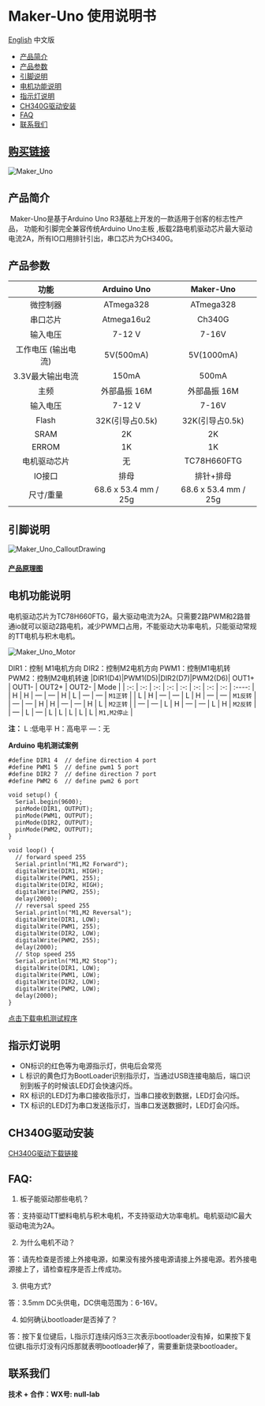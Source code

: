 # Maker-Uno 使用说明书
[English](README.md) 中文版

- [产品简介](#产品简介) 
- [产品参数](#产品参数) 
- [引脚说明](#引脚说明) 
- [电机功能说明](#电机功能说明) 
- [指示灯说明](#指示灯说明) 
- [CH340G驱动安装](#CH340G驱动安装) 
- [FAQ](#FAQ) 
- [联系我们](#联系我们)
## [购买链接](https://item.taobao.com/item.htm?spm=a1z10.5-c-s.w4002-21556097795.26.23ae6b0dJkBCqZ&id=680974076367)

![Maker_Uno](./picture/Maker_Uno.png)

## 产品简介

​	Maker-Uno是基于Arduino Uno R3基础上开发的一款适用于创客的标志性产品， 功能和引脚完全兼容传统Arduino Uno主板 ,板载2路电机驱动芯片最大驱动电流2A，所有IO口用排针引出，串口芯片为CH340G。

## 产品参数
|功能|Arduino Uno|Maker-Uno|
| :-: | :-: | :-: |
| 微控制器 | ATmega328 | ATmega328 |
| 串口芯片 | Atmega16u2 | Ch340G |
| 输入电压 | 7-12 V | 7-16V |
| 工作电压 (输出电流) | 5V(500mA) | 5V(1000mA) |
| 3.3V最大输出电流 | 150mA | 500mA |
| 主频 | 外部晶振 16M | 外部晶振 16M |
| 输入电压 | 7-12 V | 7-16V |
| Flash | 32K(引导占0.5k) | 32K(引导占0.5k) |
| SRAM | 2K | 2K |
| ERROM | 1K | 1K |
| 电机驱动芯片 | 无 | TC78H660FTG |
| IO接口 | 排母 | 排针+排母 |
| 尺寸/重量 | 68.6 x 53.4 mm / 25g | 68.6 x 53.4 mm / 25g |

## 引脚说明 

![Maker_Uno_CalloutDrawing](./picture/Maker_Uno_CalloutDrawing.png)

#### **[产品原理图](./picture/Maker_Uno.pdf)**

## 电机功能说明

​		电机驱动芯片为TC78H660FTG，最大驱动电流为2A。只需要2路PWM和2路普通io就可以驱动2路电机，减少PWM口占用，不能驱动大功率电机，只能驱动常规的TT电机与积木电机。

![Maker_Uno_Motor](./picture/Maker_Uno_Motor.png)

DIR1：控制 M1电机方向		DIR2：控制M2电机方向		PWM1：控制M1电机转		PWM2：控制M2电机转速
|DIR1(D4)|PWM1(D5)|DIR2(D7)|PWM2(D6)| OUT1+ | OUT1- | OUT2+ | OUT2- | Mode |
| :-: | :-: | :-: | :-: | :-: | :-: | :-: | :-: | :----: |
| H | H | — | — | H | L | — | — | `M1正转` |
| L | H | — | — | L | H | — | — | `M1反转` |
| — | — | H | H | — | — | H | L | `M2正转` |
| — | — | L | H | — | — | L | H | `M2反转` |
| — | L | — | L | L | L | L | L | `M1,M2停止` |

**注：** L :低电平 		H：高电平		—：无		


**Arduino 电机测试案例**

```
#define DIR1 4  // define direction 4 port
#define PWM1 5  // define pwm1 5 port
#define DIR2 7  // define direction 7 port
#define PWM2 6  // define pwm2 6 port

void setup() {
  Serial.begin(9600);
  pinMode(DIR1, OUTPUT);
  pinMode(PWM1, OUTPUT);
  pinMode(DIR2, OUTPUT);
  pinMode(PWM2, OUTPUT);
}

void loop() {
  // forward speed 255
  Serial.println("M1,M2 Forward");
  digitalWrite(DIR1, HIGH);
  digitalWrite(PWM1, 255);
  digitalWrite(DIR2, HIGH);
  digitalWrite(PWM2, 255);
  delay(2000);
  // reversal speed 255
  Serial.println("M1,M2 Reversal");
  digitalWrite(DIR1, LOW);
  digitalWrite(PWM1, 255);
  digitalWrite(DIR2, LOW);
  digitalWrite(PWM2, 255);
  delay(2000);
  // Stop speed 255
  Serial.println("M1,M2 Stop");
  digitalWrite(DIR1, LOW);
  digitalWrite(PWM1, LOW);
  digitalWrite(DIR2, LOW);
  digitalWrite(PWM2, LOW);
  delay(2000);
}
```

[点击下载电机测试程序](https://github.com/emakefun/maker-uno/releases/download/v1.0.0/DC_MotorTest.zip)

## 指示灯说明

- ON标识的红色等为电源指示灯，供电后会常亮
- L 标识的黄色灯为BootLoader识别指示灯，当通过USB连接电脑后，端口识别到板子的时候该LED灯会快速闪烁。
- RX 标识的LED灯为串口接收指示灯，当串口接收到数据，LED灯会闪烁。
- TX 标识的LED灯为串口发送指示灯，当串口发送数据时，LED灯会闪烁。

## CH340G驱动安装
[CH340G驱动下载链接](https://www.wch.cn/downloads/CH341SER_ZIP.html)

## FAQ:

1. 板子能驱动那些电机？

 答：支持驱动TT塑料电机与积木电机，不支持驱动大功率电机。电机驱动IC最大驱动电流为2A。

2. 为什么电机不动？

答：请先检查是否接上外接电源，如果没有接外接电源请接上外接电源。若外接电源接上了，请检查程序是否上传成功。

3. 供电方式?

答：3.5mm DC头供电，DC供电范围为：6-16V。

4. 如何确认bootloader是否掉了？

答：按下复位键后，L指示灯连续闪烁3三次表示bootloader没有掉，如果按下复位键L指示灯没有闪烁那就表明bootloader掉了，需要重新烧录bootloader。

## 联系我们

**技术 + 合作：WX号:  null-lab**